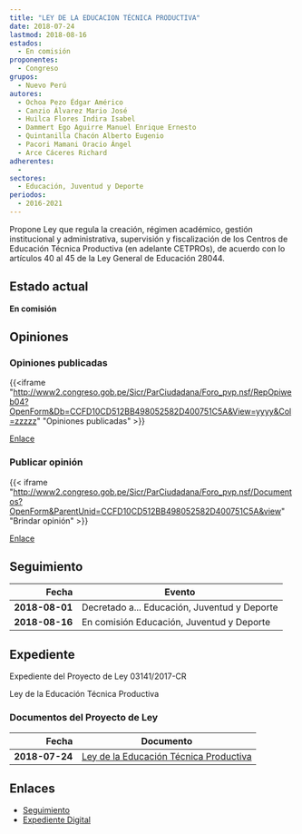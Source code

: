 ```yaml
---
title: "LEY DE LA EDUCACION TÉCNICA PRODUCTIVA"
date: 2018-07-24
lastmod: 2018-08-16
estados: 
  - En comisión
proponentes: 
  - Congreso
grupos: 
  - Nuevo Perú
autores: 
  - Ochoa Pezo Édgar Américo
  - Canzio Álvarez Mario José
  - Huilca Flores Indira Isabel
  - Dammert Ego Aguirre Manuel Enrique Ernesto
  - Quintanilla Chacón Alberto Eugenio
  - Pacori Mamani Oracio Ángel
  - Arce Cáceres Richard
adherentes: 
  - 
sectores: 
  - Educación, Juventud y Deporte
periodos: 
  - 2016-2021
---
```


Propone Ley que regula la creación, régimen académico, gestión institucional y administrativa, supervisión y fiscalización de los Centros de Educación Técnica Productiva (en adelante CETPROs), de acuerdo con lo artículos 40 al 45 de la Ley General de Educación 28044.


## Estado actual

**En comisión**

## Opiniones

### Opiniones publicadas

{{<iframe "http://www2.congreso.gob.pe/Sicr/ParCiudadana/Foro_pvp.nsf/RepOpiweb04?OpenForm&Db=CCFD10CD512BB498052582D400751C5A&View=yyyy&Col=zzzzz" "Opiniones publicadas" >}}

[Enlace](http://www2.congreso.gob.pe/Sicr/ParCiudadana/Foro_pvp.nsf/RepOpiweb04?OpenForm&Db=CCFD10CD512BB498052582D400751C5A&View=yyyy&Col=zzzzz)
### Publicar opinión

{{< iframe "http://www2.congreso.gob.pe/Sicr/ParCiudadana/Foro_pvp.nsf/Documentos?OpenForm&ParentUnid=CCFD10CD512BB498052582D400751C5A&view" "Brindar opinión" >}}

[Enlace](http://www2.congreso.gob.pe/Sicr/ParCiudadana/Foro_pvp.nsf/Documentos?OpenForm&ParentUnid=CCFD10CD512BB498052582D400751C5A&view)

## Seguimiento

| Fecha | Evento |
|------:|--------|
| **2018-08-01** | Decretado a... Educación, Juventud y Deporte|
| **2018-08-16** | En comisión Educación, Juventud y Deporte|


## Expediente

Expediente del Proyecto de Ley 03141/2017-CR

Ley de la Educación Técnica Productiva


### Documentos del Proyecto de Ley

| Fecha | Documento |
|------:|--------|
| **2018-07-24** | [Ley de la Educación Técnica Productiva](http://www.leyes.congreso.gob.pe/Documentos/2016_2021/Proyectos_de_Ley_y_de_Resoluciones_Legislativas/PL0314120180724.PDF) |

## Enlaces 

- [Seguimiento](http://www2.congreso.gob.pe/Sicr/TraDocEstProc/CLProLey2016.nsf/f7fff46988ca05b1052578e100829cc7/9f3b6a2f7b27c9a6052582d400755a94?OpenDocument)
- [Expediente Digital](http://www2.congreso.gob.pe/Sicr/TraDocEstProc/CLProLey2016.nsf/f7fff46988ca05b1052578e100829cc7/9f3b6a2f7b27c9a6052582d400755a94?OpenDocument&Click=05257FB7005EB655.eb71d0cf91d8294e05256cdf006b5706/$Body/0.1C6C)
